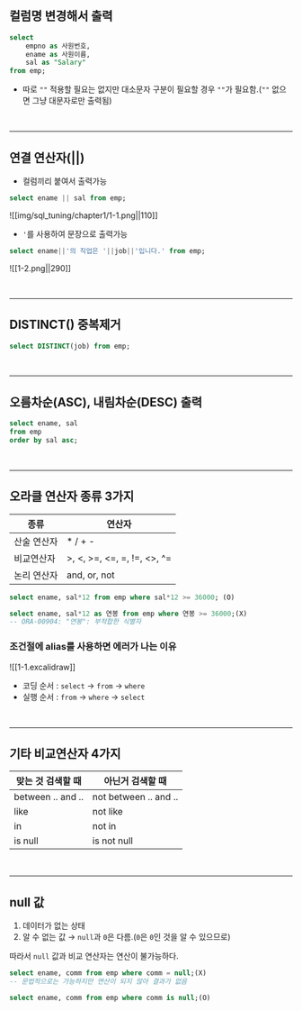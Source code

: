 
## 컬럼명 변경해서 출력

```sql
select 
	empno as 사원번호,
	ename as 사원이름,
	sal as "Salary"
from emp;
```
- 따로 `""` 적용할 필요는 없지만 대소문자 구분이 필요할 경우 
`""`가 필요함.(`""` 없으면 그냥 대문자로만 출력됨)

<br>

---
## 연결 연산자(||)

- 컬럼끼리 붙여서 출력가능
```sql
select ename || sal from emp;
```
![[img/sql_tuning/chapter1/1-1.png||110]]


- `'`를 사용하여 문장으로 출력가능
```sql
select ename||'의 직업은 '||job||'입니다.' from emp;
```
![[1-2.png||290]]

<br>

---
## DISTINCT() 중복제거
```sql
select DISTINCT(job) from emp;
```

<br>

---
## 오름차순(ASC), 내림차순(DESC) 출력
```sql
select ename, sal 
from emp 
order by sal asc;
```

<br>

---
## 오라클 연산자 종류 3가지

| 종류     | 연산자                         |
| ------ | --------------------------- |
| 산술 연산자 | * / + -                     |
| 비교연산자  | >, <, >=, <=, =, !=, <>, ^= |
| 논리 연산자 | and, or, not                |

```sql
select ename, sal*12 from emp where sal*12 >= 36000; (O)
```

```sql
select ename, sal*12 as 연봉 from emp where 연봉 >= 36000;(X)
-- ORA-00904: "연봉": 부적합한 식별자 
```

### 조건절에 alias를 사용하면 에러가 나는 이유
![[1-1.excalidraw]]

- 코딩 순서 : `select` → `from` → `where`
- 실행 순서 : `from` → `where` → `select`

<br>

---
## 기타 비교연산자 4가지

| 맞는 것 검색할 때        | 아닌거 검색할 때             |
| ----------------- | --------------------- |
| between .. and .. | not between .. and .. |
| like              | not like              |
| in                | not in                |
| is null           | is not null           |

<br>

---
## null 값

1. 데이터가 없는 상태
2. 알 수 없는 값 → `null`과 `0`은 다름.(`0`은 `0`인 것을 알 수 있으므로)

따라서 `null` 값과 비교 연산자는 연산이 불가능하다.
```sql
select ename, comm from emp where comm = null;(X)
-- 문법적으로는 가능하지만 연산이 되지 않아 결과가 없음
```

```sql
select ename, comm from emp where comm is null;(O)
```

